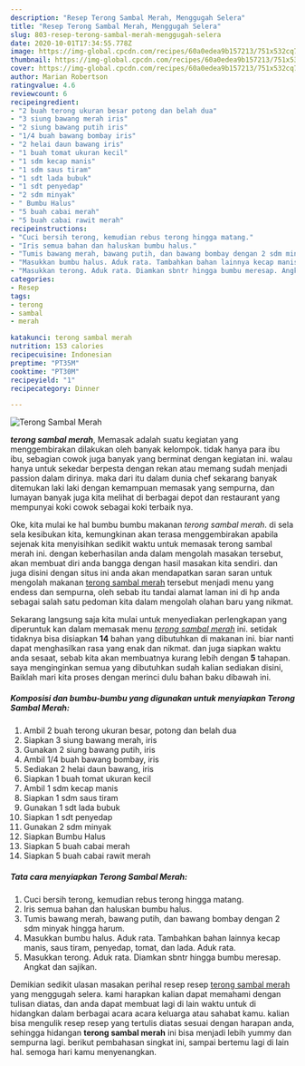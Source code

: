 ```yaml
---
description: "Resep Terong Sambal Merah, Menggugah Selera"
title: "Resep Terong Sambal Merah, Menggugah Selera"
slug: 803-resep-terong-sambal-merah-menggugah-selera
date: 2020-10-01T17:34:55.778Z
image: https://img-global.cpcdn.com/recipes/60a0edea9b157213/751x532cq70/terong-sambal-merah-foto-resep-utama.jpg
thumbnail: https://img-global.cpcdn.com/recipes/60a0edea9b157213/751x532cq70/terong-sambal-merah-foto-resep-utama.jpg
cover: https://img-global.cpcdn.com/recipes/60a0edea9b157213/751x532cq70/terong-sambal-merah-foto-resep-utama.jpg
author: Marian Robertson
ratingvalue: 4.6
reviewcount: 6
recipeingredient:
- "2 buah terong ukuran besar potong dan belah dua"
- "3 siung bawang merah iris"
- "2 siung bawang putih iris"
- "1/4 buah bawang bombay iris"
- "2 helai daun bawang iris"
- "1 buah tomat ukuran kecil"
- "1 sdm kecap manis"
- "1 sdm saus tiram"
- "1 sdt lada bubuk"
- "1 sdt penyedap"
- "2 sdm minyak"
- " Bumbu Halus"
- "5 buah cabai merah"
- "5 buah cabai rawit merah"
recipeinstructions:
- "Cuci bersih terong, kemudian rebus terong hingga matang."
- "Iris semua bahan dan haluskan bumbu halus."
- "Tumis bawang merah, bawang putih, dan bawang bombay dengan 2 sdm minyak hingga harum."
- "Masukkan bumbu halus. Aduk rata. Tambahkan bahan lainnya kecap manis, saus tiram, penyedap, tomat, dan lada. Aduk rata."
- "Masukkan terong. Aduk rata. Diamkan sbntr hingga bumbu meresap. Angkat dan sajikan."
categories:
- Resep
tags:
- terong
- sambal
- merah

katakunci: terong sambal merah 
nutrition: 153 calories
recipecuisine: Indonesian
preptime: "PT35M"
cooktime: "PT30M"
recipeyield: "1"
recipecategory: Dinner

---
```



![Terong Sambal Merah](https://img-global.cpcdn.com/recipes/60a0edea9b157213/751x532cq70/terong-sambal-merah-foto-resep-utama.jpg)

<b><i>terong sambal merah</i></b>, Memasak adalah suatu kegiatan yang menggembirakan dilakukan oleh banyak kelompok. tidak hanya para ibu ibu, sebagian cowok juga banyak yang berminat dengan kegiatan ini. walau hanya untuk sekedar berpesta dengan rekan atau memang sudah menjadi passion dalam dirinya. maka dari itu dalam dunia chef sekarang banyak ditemukan laki laki dengan kemampuan memasak yang sempurna, dan lumayan banyak juga kita melihat di berbagai depot dan restaurant yang mempunyai koki cowok sebagai koki terbaik nya.



Oke, kita mulai ke hal bumbu bumbu makanan <i>terong sambal merah</i>. di sela sela kesibukan kita, kemungkinan akan terasa menggembirakan apabila sejenak kita menyisihkan sedikit waktu untuk memasak terong sambal merah ini. dengan keberhasilan anda dalam mengolah masakan tersebut, akan membuat diri anda bangga dengan hasil masakan kita sendiri. dan juga disini dengan situs ini anda akan mendapatkan saran saran untuk mengolah makanan <u>terong sambal merah</u> tersebut menjadi menu yang endess dan sempurna, oleh sebab itu tandai alamat laman ini di hp anda sebagai salah satu pedoman kita dalam mengolah olahan baru yang nikmat.


Sekarang langsung saja kita mulai untuk menyediakan perlengkapan yang diperuntuk kan dalam memasak menu <u><i>terong sambal merah</i></u> ini. setidak tidaknya bisa disiapkan <b>14</b> bahan yang dibutuhkan di makanan ini. biar nanti dapat menghasilkan rasa yang enak dan nikmat. dan juga siapkan waktu anda sesaat, sebab kita akan membuatnya kurang lebih dengan <b>5</b> tahapan. saya menginginkan semua yang dibutuhkan sudah kalian sediakan disini, Baiklah mari kita proses dengan merinci dulu bahan baku dibawah ini.

<!--inarticleads1-->

##### Komposisi dan bumbu-bumbu yang digunakan untuk menyiapkan Terong Sambal Merah:

1. Ambil 2 buah terong ukuran besar, potong dan belah dua
1. Siapkan 3 siung bawang merah, iris
1. Gunakan 2 siung bawang putih, iris
1. Ambil 1/4 buah bawang bombay, iris
1. Sediakan 2 helai daun bawang, iris
1. Siapkan 1 buah tomat ukuran kecil
1. Ambil 1 sdm kecap manis
1. Siapkan 1 sdm saus tiram
1. Gunakan 1 sdt lada bubuk
1. Siapkan 1 sdt penyedap
1. Gunakan 2 sdm minyak
1. Siapkan  Bumbu Halus
1. Siapkan 5 buah cabai merah
1. Siapkan 5 buah cabai rawit merah




<!--inarticleads2-->

##### Tata cara menyiapkan Terong Sambal Merah:

1. Cuci bersih terong, kemudian rebus terong hingga matang.
1. Iris semua bahan dan haluskan bumbu halus.
1. Tumis bawang merah, bawang putih, dan bawang bombay dengan 2 sdm minyak hingga harum.
1. Masukkan bumbu halus. Aduk rata. Tambahkan bahan lainnya kecap manis, saus tiram, penyedap, tomat, dan lada. Aduk rata.
1. Masukkan terong. Aduk rata. Diamkan sbntr hingga bumbu meresap. Angkat dan sajikan.




Demikian sedikit ulasan masakan perihal resep resep <u>terong sambal merah</u> yang menggugah selera. kami harapkan kalian dapat memahami dengan tulisan diatas, dan anda dapat membuat lagi di lain waktu untuk di hidangkan dalam berbagai acara acara keluarga atau sahabat kamu. kalian bisa mengulik resep resep yang tertulis diatas sesuai dengan harapan anda, sehingga hidangan <b>terong sambal merah</b> ini bisa menjadi lebih yummy dan sempurna lagi. berikut pembahasan singkat ini, sampai bertemu lagi di lain hal. semoga hari kamu menyenangkan.
